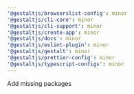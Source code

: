 ```yaml
---
'@gestaltjs/browserslist-config': minor
'@gestaltjs/cli-core': minor
'@gestaltjs/cli-support': minor
'@gestaltjs/create-app': minor
'@gestaltjs/docs': minor
'@gestaltjs/eslint-plugin': minor
'@gestaltjs/gestalt': minor
'@gestaltjs/prettier-config': minor
'@gestaltjs/typescript-configs': minor
---
```


Add missing packages
